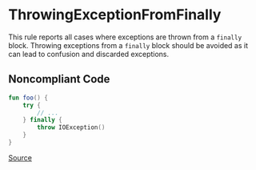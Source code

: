 # ThrowingExceptionFromFinally

This rule reports all cases where exceptions are thrown from a `finally` block. Throwing exceptions from a `finally`
block should be avoided as it can lead to confusion and discarded exceptions.

## Noncompliant Code

```kotlin
fun foo() {
    try {
        // ...
    } finally {
        throw IOException()
    }
}
```

[Source](https://detekt.dev/docs/rules/exceptions#throwingexceptionfromfinally)
